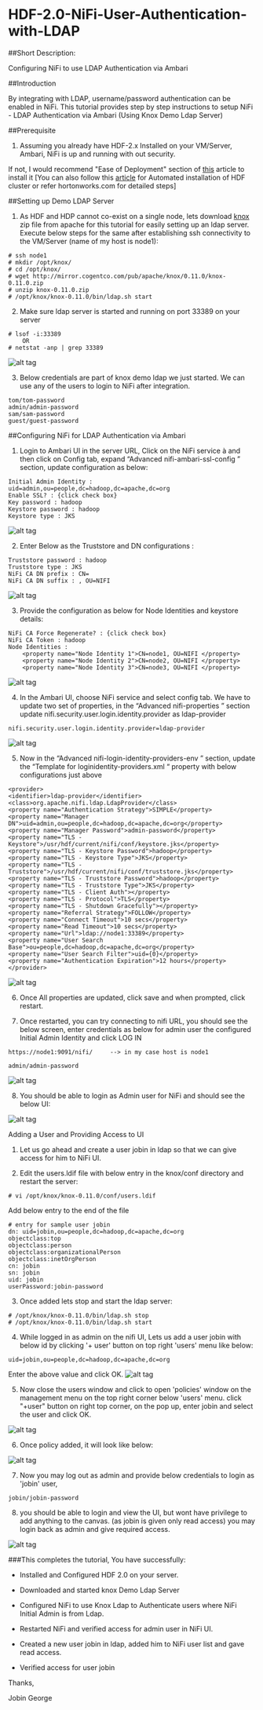 # HDF-2.0-NiFi-User-Authentication-with-LDAP

##Short Description:

Configuring NiFi to use LDAP Authentication via Ambari

##Introduction

By integrating with LDAP, username/password authentication can be enabled in NiFi. This tutorial provides step by step instructions to setup NiFi - LDAP Authentication via Ambari (Using Knox Demo Ldap Server)

##Prerequisite

1) Assuming you already have HDF-2.x Installed on your VM/Server, Ambari, NiFi is up and running with out security.

If not, I would recommend "Ease of Deployment" section of [this](https://community.hortonworks.com/articles/57980/hdf-20-apache-nifi-integration-with-apache-ambarir.html) article to install it [You can also follow this [article](https://community.hortonworks.com/articles/56849/automate-deployment-of-hdf-20-clusters-using-ambar.html) for Automated installation of HDF cluster or refer hortonworks.com for detailed steps]

##Setting up Demo LDAP Server

1) As HDF and HDP cannot co-exist on a single node, lets download [knox](http://mirror.cogentco.com/pub/apache/knox/0.11.0/knox-0.11.0.zip) zip file from apache for this tutorial for easily setting up an ldap server. Execute below steps for the same after establishing ssh connectivity to the VM/Server (name of my host is node1):

```
# ssh node1
# mkdir /opt/knox/
# cd /opt/knox/
# wget http://mirror.cogentco.com/pub/apache/knox/0.11.0/knox-0.11.0.zip
# unzip knox-0.11.0.zip
# /opt/knox/knox-0.11.0/bin/ldap.sh start
```

2) Make sure ldap server is started and running on port 33389 on your server

```
# lsof -i:33389
    OR
# netstat -anp | grep 33389
```

![alt tag](https://github.com/jobinthompu/HDF-2.0-NiFi-User-Authentication-with-LDAP/blob/master/images/ldap_verify.jpg)

3) Below credentials are part of knox demo ldap we just started. We can use any of the users to login to NiFi after integration.

```
tom/tom-password
admin/admin-password
sam/sam-password
guest/guest-password
```

##Configuring NiFi for LDAP Authentication via Ambari


1. Login to Ambari UI in the server URL, Click on the NiFi service à and then click on Config tab, expand “Advanced nifi-ambari-ssl-config ” section, update configuration as below:

```
Initial Admin Identity : uid=admin,ou=people,dc=hadoop,dc=apache,dc=org
Enable SSL? : {click check box} 
Key password : hadoop 
Keystore password : hadoop
Keystore type : JKS
```

![alt tag](https://github.com/jobinthompu/HDF-2.0-NiFi-User-Authentication-with-LDAP/blob/master/images/Advanced_nifi_ambari_ssl_config.jpg)

2. Enter Below as the Truststore and DN configurations :

```
Truststore password : hadoop
Truststore type : JKS 
NiFi CA DN prefix : CN= 
NiFi CA DN suffix : , OU=NIFI
```

![alt tag](https://github.com/jobinthompu/HDF-2.0-NiFi-User-Authentication-with-LDAP/blob/master/images/Truststore_and_DN.jpg)


3. Provide the configuration as below for Node Identities and keystore details:

```
NiFi CA Force Regenerate? : {click check box} 
NiFi CA Token : hadoop  
Node Identities :
	<property name="Node Identity 1">CN=node1, OU=NIFI </property>
	<property name="Node Identity 2">CN=node2, OU=NIFI </property>
	<property name="Node Identity 3">CN=node3, OU=NIFI </property>

```

![alt tag](https://github.com/jobinthompu/HDF-2.0-NiFi-User-Authentication-with-LDAP/blob/master/images/Node_Identity.jpg)


4. In the Ambari UI, choose NiFi service and select config tab. We have to update two set of properties, in the “Advanced nifi-properties ” section update nifi.security.user.login.identity.provider as ldap-provider

```
nifi.security.user.login.identity.provider=ldap-provider
```

![alt tag](https://github.com/jobinthompu/HDF-2.0-NiFi-User-Authentication-with-LDAP/blob/master/images/ldap_provider.jpg)

5. Now in the “Advanced nifi-login-identity-providers-env ” section, update the “Template for loginidentity-providers.xml “ property with below configurations just above </loginIdentityProviders>

```
<provider>
<identifier>ldap-provider</identifier>
<class>org.apache.nifi.ldap.LdapProvider</class>
<property name="Authentication Strategy">SIMPLE</property>
<property name="Manager DN">uid=admin,ou=people,dc=hadoop,dc=apache,dc=org</property>
<property name="Manager Password">admin-password</property>
<property name="TLS - Keystore">/usr/hdf/current/nifi/conf/keystore.jks</property>
<property name="TLS - Keystore Password">hadoop</property>
<property name="TLS - Keystore Type">JKS</property>
<property name="TLS - Truststore">/usr/hdf/current/nifi/conf/truststore.jks</property>
<property name="TLS - Truststore Password">hadoop</property>
<property name="TLS - Truststore Type">JKS</property>
<property name="TLS - Client Auth"></property>
<property name="TLS - Protocol">TLS</property>
<property name="TLS - Shutdown Gracefully"></property>
<property name="Referral Strategy">FOLLOW</property>
<property name="Connect Timeout">10 secs</property>
<property name="Read Timeout">10 secs</property>
<property name="Url">ldap://node1:33389</property>
<property name="User Search Base">ou=people,dc=hadoop,dc=apache,dc=org</property>
<property name="User Search Filter">uid={0}</property>
<property name="Authentication Expiration">12 hours</property>
</provider>
```
![alt tag](https://github.com/jobinthompu/HDF-2.0-NiFi-User-Authentication-with-LDAP/blob/master/images/loginIdentityProviders.jpg)

6. Once All properties are updated, click save and when prompted, click restart.

7. Once restarted, you can try connecting to nifi URL, you should see the below screen, enter credentials as below for admin user the configured Initial Admin Identity and click LOG IN

```
https://node1:9091/nifi/     --> in my case host is node1
 
admin/admin-password
```
![alt tag](https://github.com/jobinthompu/HDF-2.0-NiFi-User-Authentication-with-LDAP/blob/master/images/nifi-login.jpg)

8. You should be able to login as Admin user for NiFi and should see the below UI:

![alt tag](https://github.com/jobinthompu/HDF-2.0-NiFi-User-Authentication-with-LDAP/blob/master/images/NiFi_UI.jpg)

Adding a User and Providing Access to UI
1) Let us go ahead and create a user jobin in ldap so that we can give access for him to NiFi UI.

2) Edit the users.ldif file with below entry in the knox/conf directory and restart the server:

```
# vi /opt/knox/knox-0.11.0/conf/users.ldif
```
Add below entry to the end of the file

```
# entry for sample user jobin
dn: uid=jobin,ou=people,dc=hadoop,dc=apache,dc=org
objectclass:top
objectclass:person
objectclass:organizationalPerson
objectclass:inetOrgPerson
cn: jobin
sn: jobin
uid: jobin
userPassword:jobin-password
```

3) Once added lets stop and start the ldap server:

```
# /opt/knox/knox-0.11.0/bin/ldap.sh stop
# /opt/knox/knox-0.11.0/bin/ldap.sh start
```

4) While logged in as admin on the nifi UI, Lets us add a user jobin with below id by clicking '+ user' button on top right 'users' menu like below:

```
uid=jobin,ou=people,dc=hadoop,dc=apache,dc=org
```

Enter the above value and click OK.
![alt tag](https://github.com/jobinthompu/HDF-2.0-NiFi-User-Authentication-with-LDAP/blob/master/images/user_add.jpg)

5. Now close the users window and click to open 'policies' window on the management menu on the top right corner below 'users' menu. click "+user" button on right top corner, on the pop up, enter jobin and select the user and click OK.

![alt tag](https://github.com/jobinthompu/HDF-2.0-NiFi-User-Authentication-with-LDAP/blob/master/images/jobin_policy.jpg)

6. Once policy added, it will look like below:

![alt tag](https://github.com/jobinthompu/HDF-2.0-NiFi-User-Authentication-with-LDAP/blob/master/images/policy_done.jpg)

7. Now you may log out as admin and provide below credentials to login as 'jobin' user,

```
jobin/jobin-password
```

8. you should be able to login and view the UI, but wont have privilege to add anything to the canvas. (as jobin is given only read access) you may login back as admin and give required access.

![alt tag](https://github.com/jobinthompu/HDF-2.0-NiFi-User-Authentication-with-LDAP/blob/master/images/jobin_loggedin.jpg)


###This completes the tutorial, You have successfully:

- Installed and Configured HDF 2.0 on your server.

- Downloaded and started knox Demo Ldap Server

- Configured NiFi to use Knox Ldap to Authenticate users where NiFi Initial Admin is from Ldap.

- Restarted NiFi and verified access for admin user in NiFi UI.

- Created a new user jobin in ldap, added him to NiFi user list and gave read access.

- Verified access for user jobin

Thanks,

Jobin George